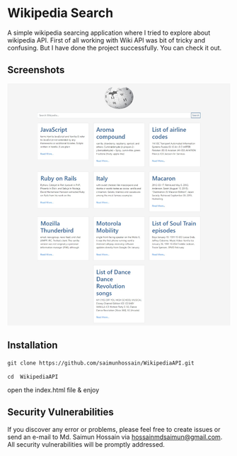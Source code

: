 # Wikipedia Search

A simple wikipedia searcing application where I tried to explore about wikipedia API. First of all working with Wiki API was bit of tricky and confusing. But I have done the project successfully. You can check it out.

## Screenshots

![ScreenShot](/img/screenshot.jpg)

## Installation

```git clone https://github.com/saimunhossain/WikipediaAPI.git```

```cd  WikipediaAPI```

open the index.html file & enjoy


## Security Vulnerabilities

If you discover any error or problems, please feel free to create issues or send an e-mail to Md. Saimun Hossain via [hossainmdsaimun@gmail.com](mailto:hossainmdsaimun@gmail.com). All security vulnerabilities will be promptly addressed.
